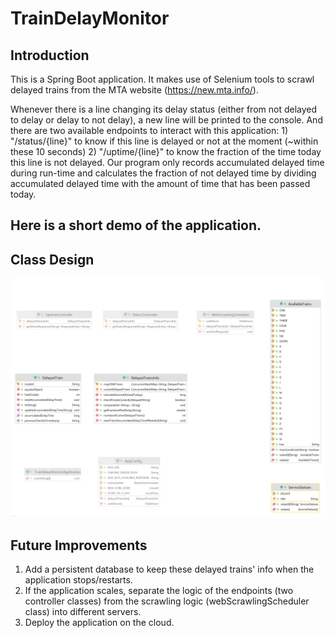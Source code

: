 # TrainDelayMonitor
## Introduction
This is a Spring Boot application. It makes use of Selenium tools to scrawl delayed trains from the MTA website (https://new.mta.info/).

Whenever there is a line changing its delay status (either from not delayed to delay or delay to not delay), a new line will be printed to the console. And there are two available endpoints to interact with this application: 1) "/status/{line}" to know if this line is delayed or not at the moment (~within these 10 seconds) 2) "/uptime/{line}" to know the fraction of the time today this line is not delayed. Our program only records accumulated delayed time during run-time and calculates the fraction of not delayed time by dividing accumulated delayed time with the amount of time that has been passed today.

## Here is a short demo of the application.


## Class Design
![](https://github.com/Yiranluc/TrainDelayMonitor/blob/main/trainDelayMonitor.png)

## Future Improvements
1. Add a persistent database to keep these delayed trains' info when the application stops/restarts.
2. If the application scales, separate the logic of the endpoints (two controller classes) from the scrawling logic (webScrawlingScheduler class) into different servers.
3. Deploy the application on the cloud.
